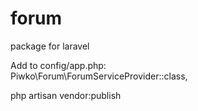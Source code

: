 # forum
package for laravel

Add to config/app.php:<br>
Piwko\Forum\ForumServiceProvider::class,<br>

php artisan vendor:publish
